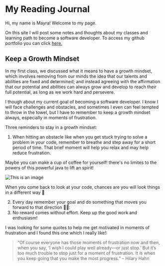 # My Reading Journal

Hi, my name is Mayra! Welcome to my page. 

On this site I will post some notes and thoughts about my classes and learning path to become a software developer. To access my github portfolio you can click [here.](https://github.com/mayracu)

## Keep a Growth Mindset

In my first class, we discussed what it means to have a growth mindset, which involves removing from our minds the idea that our talents and abilities are fixed and determined; and instead agreeing with the affirmation that our potential and abilities can always grow and develop to reach their full potential, as long as we work hard and persevere. 

I though about my current goal of becoming a software developer. I know I will face challenges and obstacles, and sometimes I even can feel tempted to throw in the towel, but I have to remember to keep a growth mindset always, especially in moments of frustration. 

Three reminders to stay in a growth mindset: 

1. When hitting an obstacle like when you get stuck trying to solve a problem in your code, remember to breathe and step away for a short period of time. That brief moment will help you relax and may help reduce frustration. 

Maybe you can make a cup of coffee for yourself! there's no limites to the powers of this powerful java to lift an spirit!

![This is an image](https://external-content.duckduckgo.com/iu/?u=https%3A%2F%2Ftse2.explicit.bing.net%2Fth%3Fid%3DOIP.c8nKn8XEvMijgCQPw_DhGgHaE7%26pid%3DApi&f=1&ipt=7c3971a3ae1754124e1c8fe5910b48abf93e126e4632364d01eedd0ef4e714e3&ipo=images)

When you come back to look at your code, chances are you will look things in a different way 🙂

2. Every day remember your goal and do something that moves you forward to that direction 🧗‍♀️:
3. No reward comes without effort. Keep up the good work and enthusiasm! 

I was looking for some quotes to help me get motivated in moments of frustration and I found this one which I really like!: 

> “Of course everyone has those moments of frustration now and then, when you say, ‘I wish I could play well already―or just stop.’ But it’s too much trouble to stop just for a moment of frustration. It is when you keep going that you make the most progress.”
– Hilary Hahn





